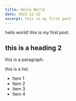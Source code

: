 ```yaml
---
title: Hello World
date: 2022-12-12
excerpt: this is my first post
---
```


hello world! this is my first post.

## this is a heading 2

this is a paragraph.

this is a list:

- Item 1
- Item 2
- Item 3
- Item 4
